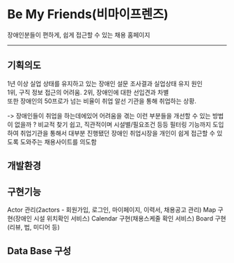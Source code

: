 # Be My Friends(비마이프렌즈)
장애인분들이 편하게, 쉽게 접근할 수 있는 채용 홈페이지

* * *

## 기획의도
1년 이상 실업 상태를 유지하고 있는 장애인 설문 조사결과 실업상태 유지 원인   
1위, 구직 정보 접근의 어려움. 2위, 장애인에 대한 선입견과 차별   
또한 장애인의 50프로가 넘는 비율이 취업 알선 기관을 통해 취업하는 상황.

-> 장애인들이 취업을 하는데에있어 어려움을 겪는 이런 부분들을 개선할 수 있는 방법이 없을까 ?
비교적 찾기 쉽고, 직관적이며 시설별/필요조건 등등 필터링 기능까지 도입하여 취업기관을 통해서 대부분 진행됐던
장애인 취업시장을 개인이 쉽게 접근할 수 있도록 도와주는 채용사이트를 의도함

## 개발환경

## 구현기능
Actor 관리(2actors - 회원가입, 로그인, 마이페이지, 이력서, 채용공고 관리)
Map 구현(장애인 시설 위치확인 서비스)
Calendar 구현(채용스케줄 확인 서비스)
Board 구현(리뷰, 법, 미디어 등)

## Data Base 구성
